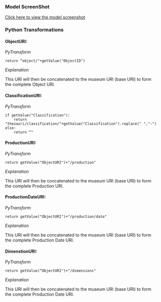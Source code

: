 ### Model ScreenShot

[Click here to view the model screenshot](https://github.com/american-art/npg/blob/master/model_graphviz_pdf/NPGObjects_Sheet1.model.pdf)


### Python Transformations
#### ObjectURI:
*PyTransform* 
```
return “object/"+getValue("ObjectID")
```
*Explanation* 

This URI will then be concatenated to the museum URI (base URI) to form the complete Object URI. 



#### ClassificationURI:
*PyTransform* 
```
if getValue("Classification"):
    return "thesauri/classification/"+getValue("Classification").replace(" ","-")
else:
    return “"
```



#### ProductionURI:
*PyTransform* 
```
return getValue("ObjectURI")+"/production"
```
*Explanation* 

This URI will then be concatenated to the museum URI (base URI) to form the complete Production URI. 




#### ProductionDateURI:
*PyTransform* 
```
return getValue("ObjectURI")+"/production/date"
```
*Explanation* 

This URI will then be concatenated to the museum URI (base URI) to form the complete Production Date URI. 




#### DimenstionURI:
*PyTransform* 
```
return getValue(“ObjectURI")+"/dimensions"
```
*Explanation* 

This URI will then be concatenated to the museum URI (base URI) to form the complete Production Date URI. 